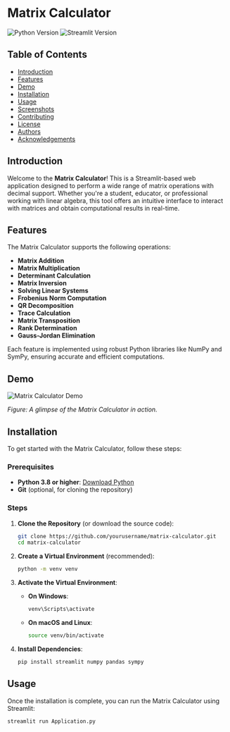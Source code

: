 # Matrix Calculator

![Python Version](https://img.shields.io/badge/Python-3.8%2B-blue.svg)
![Streamlit Version](https://img.shields.io/badge/Streamlit-1.0.0%2B-blue.svg)

## Table of Contents
- [Introduction](#introduction)
- [Features](#features)
- [Demo](#demo)
- [Installation](#installation)
- [Usage](#usage)
- [Screenshots](#screenshots)
- [Contributing](#contributing)
- [License](#license)
- [Authors](#authors)
- [Acknowledgements](#acknowledgements)

## Introduction

Welcome to the **Matrix Calculator**! This is a Streamlit-based web application designed to perform a wide range of matrix operations with decimal support. Whether you're a student, educator, or professional working with linear algebra, this tool offers an intuitive interface to interact with matrices and obtain computational results in real-time.

## Features

The Matrix Calculator supports the following operations:

- **Matrix Addition**
- **Matrix Multiplication**
- **Determinant Calculation**
- **Matrix Inversion**
- **Solving Linear Systems**
- **Frobenius Norm Computation**
- **QR Decomposition**
- **Trace Calculation**
- **Matrix Transposition**
- **Rank Determination**
- **Gauss-Jordan Elimination**

Each feature is implemented using robust Python libraries like NumPy and SymPy, ensuring accurate and efficient computations.

## Demo

![Matrix Calculator Demo](screenshots/demo_screenshot.png)

*Figure: A glimpse of the Matrix Calculator in action.*

## Installation

To get started with the Matrix Calculator, follow these steps:

### Prerequisites

- **Python 3.8 or higher**: [Download Python](https://www.python.org/downloads/)
- **Git** (optional, for cloning the repository)

### Steps

1. **Clone the Repository** (or download the source code):

    ```bash
    git clone https://github.com/yourusername/matrix-calculator.git
    cd matrix-calculator
    ```

2. **Create a Virtual Environment** (recommended):

    ```bash
    python -m venv venv
    ```

3. **Activate the Virtual Environment**:

    - **On Windows**:

        ```bash
        venv\Scripts\activate
        ```

    - **On macOS and Linux**:

        ```bash
        source venv/bin/activate
        ```

4. **Install Dependencies**:

    ```bash
    pip install streamlit numpy pandas sympy
    ```

## Usage

Once the installation is complete, you can run the Matrix Calculator using Streamlit:

```bash
streamlit run Application.py
